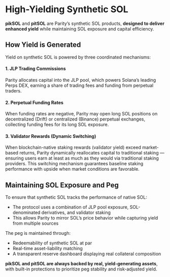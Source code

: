 # High-Yielding Synthetic SOL

**pikSOL** and **pitSOL** are Parity’s synthetic SOL products, **designed to deliver enhanced yield** while maintaining SOL exposure and capital efficiency.

## How Yield is Generated

Yield on synthetic SOL is powered by three coordinated mechanisms:

#### 1. JLP Trading Commissions

Parity allocates capital into the JLP pool, which powers Solana’s leading Perps DEX, earning a share of trading fees and funding from perpetual traders.

#### 2. Perpetual Funding Rates

When funding rates are negative, Parity may open long SOL positions on decentralized (Drift) or centralized (Binance) perpetual exchanges, collecting funding fees for its long SOL exposure.

#### 3. Validator Rewards (Dynamic Switching)

When blockchain-native staking rewards (validator yield) exceed market-based returns, Parity dynamically reallocates capital to traditional staking — ensuring users earn at least as much as they would via traditional staking providers. This switching mechanism guarantees baseline staking performance with upside when market conditions are favorable.

## Maintaining SOL Exposure and Peg

To ensure that synthetic SOL tracks the performance of native SOL:

* The protocol uses a combination of JLP pool exposure, SOL-denominated derivatives, and validator staking
* This allows Parity to mirror SOL’s price behavior while capturing yield from multiple sources

The peg is maintained through:

* Redeemability of synthetic SOL at par
* Real-time asset-liability matching
* A transparent reserve dashboard displaying real collateral composition

**pikSOL and pitSOL are always backed by real, yield-generating assets**, with built-in protections to prioritize peg stability and risk-adjusted yield.
